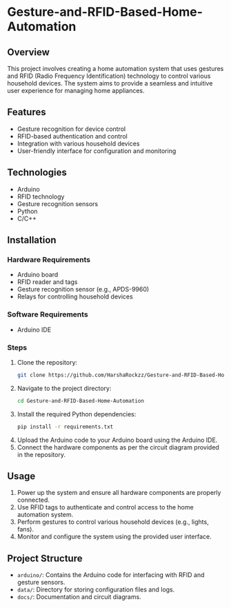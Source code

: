 # Gesture-and-RFID-Based-Home-Automation

## Overview
This project involves creating a home automation system that uses gestures and RFID (Radio Frequency Identification) technology to control various household devices. The system aims to provide a seamless and intuitive user experience for managing home appliances.

## Features
- Gesture recognition for device control
- RFID-based authentication and control
- Integration with various household devices
- User-friendly interface for configuration and monitoring

## Technologies
- Arduino
- RFID technology
- Gesture recognition sensors
- Python
- C/C++

## Installation
### Hardware Requirements
- Arduino board
- RFID reader and tags
- Gesture recognition sensor (e.g., APDS-9960)
- Relays for controlling household devices

### Software Requirements
- Arduino IDE

### Steps
1. Clone the repository:
    ```sh
    git clone https://github.com/HarshaRockzz/Gesture-and-RFID-Based-Home-Automation.git
    ```
2. Navigate to the project directory:
    ```sh
    cd Gesture-and-RFID-Based-Home-Automation
    ```
3. Install the required Python dependencies:
    ```sh
    pip install -r requirements.txt
    ```
4. Upload the Arduino code to your Arduino board using the Arduino IDE.
5. Connect the hardware components as per the circuit diagram provided in the repository.

## Usage
1. Power up the system and ensure all hardware components are properly connected.
2. Use RFID tags to authenticate and control access to the home automation system.
3. Perform gestures to control various household devices (e.g., lights, fans).
4. Monitor and configure the system using the provided user interface.

## Project Structure
- `arduino/`: Contains the Arduino code for interfacing with RFID and gesture sensors.
- `data/`: Directory for storing configuration files and logs.
- `docs/`: Documentation and circuit diagrams.


